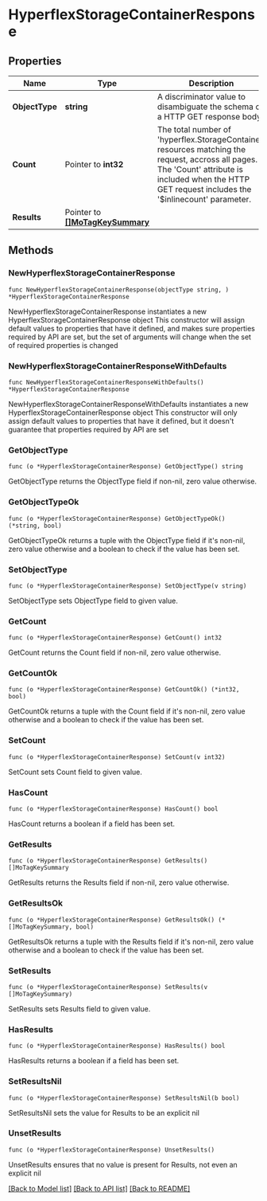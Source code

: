 # HyperflexStorageContainerResponse

## Properties

Name | Type | Description | Notes
------------ | ------------- | ------------- | -------------
**ObjectType** | **string** | A discriminator value to disambiguate the schema of a HTTP GET response body. | 
**Count** | Pointer to **int32** | The total number of &#39;hyperflex.StorageContainer&#39; resources matching the request, accross all pages. The &#39;Count&#39; attribute is included when the HTTP GET request includes the &#39;$inlinecount&#39; parameter. | [optional] 
**Results** | Pointer to [**[]MoTagKeySummary**](MoTagKeySummary.md) |  | [optional] 

## Methods

### NewHyperflexStorageContainerResponse

`func NewHyperflexStorageContainerResponse(objectType string, ) *HyperflexStorageContainerResponse`

NewHyperflexStorageContainerResponse instantiates a new HyperflexStorageContainerResponse object
This constructor will assign default values to properties that have it defined,
and makes sure properties required by API are set, but the set of arguments
will change when the set of required properties is changed

### NewHyperflexStorageContainerResponseWithDefaults

`func NewHyperflexStorageContainerResponseWithDefaults() *HyperflexStorageContainerResponse`

NewHyperflexStorageContainerResponseWithDefaults instantiates a new HyperflexStorageContainerResponse object
This constructor will only assign default values to properties that have it defined,
but it doesn't guarantee that properties required by API are set

### GetObjectType

`func (o *HyperflexStorageContainerResponse) GetObjectType() string`

GetObjectType returns the ObjectType field if non-nil, zero value otherwise.

### GetObjectTypeOk

`func (o *HyperflexStorageContainerResponse) GetObjectTypeOk() (*string, bool)`

GetObjectTypeOk returns a tuple with the ObjectType field if it's non-nil, zero value otherwise
and a boolean to check if the value has been set.

### SetObjectType

`func (o *HyperflexStorageContainerResponse) SetObjectType(v string)`

SetObjectType sets ObjectType field to given value.


### GetCount

`func (o *HyperflexStorageContainerResponse) GetCount() int32`

GetCount returns the Count field if non-nil, zero value otherwise.

### GetCountOk

`func (o *HyperflexStorageContainerResponse) GetCountOk() (*int32, bool)`

GetCountOk returns a tuple with the Count field if it's non-nil, zero value otherwise
and a boolean to check if the value has been set.

### SetCount

`func (o *HyperflexStorageContainerResponse) SetCount(v int32)`

SetCount sets Count field to given value.

### HasCount

`func (o *HyperflexStorageContainerResponse) HasCount() bool`

HasCount returns a boolean if a field has been set.

### GetResults

`func (o *HyperflexStorageContainerResponse) GetResults() []MoTagKeySummary`

GetResults returns the Results field if non-nil, zero value otherwise.

### GetResultsOk

`func (o *HyperflexStorageContainerResponse) GetResultsOk() (*[]MoTagKeySummary, bool)`

GetResultsOk returns a tuple with the Results field if it's non-nil, zero value otherwise
and a boolean to check if the value has been set.

### SetResults

`func (o *HyperflexStorageContainerResponse) SetResults(v []MoTagKeySummary)`

SetResults sets Results field to given value.

### HasResults

`func (o *HyperflexStorageContainerResponse) HasResults() bool`

HasResults returns a boolean if a field has been set.

### SetResultsNil

`func (o *HyperflexStorageContainerResponse) SetResultsNil(b bool)`

 SetResultsNil sets the value for Results to be an explicit nil

### UnsetResults
`func (o *HyperflexStorageContainerResponse) UnsetResults()`

UnsetResults ensures that no value is present for Results, not even an explicit nil

[[Back to Model list]](../README.md#documentation-for-models) [[Back to API list]](../README.md#documentation-for-api-endpoints) [[Back to README]](../README.md)


